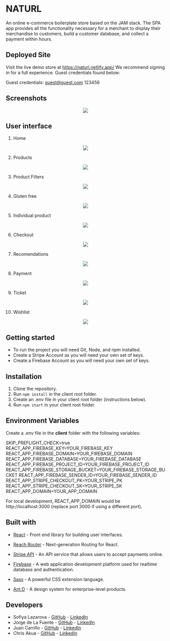 # NATURL

An online e-commerce boilerplate store based on the JAM stack. The SPA app provides all the functionality necessary for a merchant to display their merchandise to customers, build a customer database, and collect a payment within hours.

## Deployed Site

Visit the live demo store at https://naturl.netlify.app/
We recommend signing in for a full experience. Guest credentials found below:

Guest credentials: guest@guest.com 123456

## Screenshots

<p align="center">
 <img src="assets/naturl_readme.png" />
</p>

## User interface

1. Home
<p align="center">
 <img src="assets/home.png" />
</p>

2. Products
<p align="center">
  <img src="assets/products.png" />
</p>

3. Product Filters
<p align="center">
 <img src="assets/productFilters.png" />
</p>

4. Gluten free
<p align="center">
 <img src="assets/glutenFree.png" />
</p>

5. Individual product
<p align="center">
 <img src="assets/individualProduct.png" />
</p>

6. Checkout
<p align="center">
 <img src="assets/checkout.png" />
</p>

7. Recomendations
<p align="center">
 <img src="assets/recomendations.png" />
</p>

8. Payment
<p align="center">
 <img src="assets/payment.png" />
</p>

9. Ticket
<p align="center">
 <img src="assets/ticket.png" />
</p>

10. Wishlist
<p align="center">
 <img src="assets/wishlist.png" />
</p>

## Getting started

- To run the project you will need Git, Node, and npm installed.
- Create a Stripe Account as you will need your own set of keys.
- Create a Firebase Account as you will need your own set of keys.

## Installation

1. Clone the repository.
2. Run `npm install` in the client root folder.
3. Create an .env file in your client root folder (instructions below).
4. Run `npm start` in your client root folder.

## Environment Variables

Create a .env file in the **client** folder with the following variables:

SKIP_PREFLIGHT_CHECK=true
REACT_APP_FIREBASE_KEY=YOUR_FIREBASE_KEY
REACT_APP_FIREBASE_DOMAIN=YOUR_FIREBASE_DOMAIN
REACT_APP_FIREBASE_DATABASE=YOUR_FIREBASE_DATABASE
REACT_APP_FIREBASE_PROJECT_ID=YOUR_FIREBASE_PROJECT_ID
REACT_APP_FIREBASE_STORAGE_BUCKET=YOUR_FIREBASE_STORAGE_BUCKET
REACT_APP_FIREBASE_SENDER_ID=YOUR_FIREBASE_SENDER_ID
REACT_APP_STRIPE_CHECKOUT_PK=YOUR_STRIPE_PK
REACT_APP_STRIPE_CHECKOUT_SK=YOUR_STRIPE_SK
REACT_APP_DOMAIN=YOUR_APP_DOMAIN

For local development, REACT_APP_DOMAIN would be http://localhost:3000 (replace port 3000 if using a different port).

## Built with

- [React](https://reactjs.org/) - Front end library for building user interfaces.

- [Reach Router](https://reach.tech/router/) - Next-generation Routing for React.

- [Stripe API](https://stripe.com/docs/api) - An API service that allows users to accept payments online.

- [Firebase](https://facebook.github.io/react-native) - A web application development platform used for realtime database and authentication.

- [Sass](https://sass-lang.com/) - A powerful CSS extension language.

- [Ant D](https://ant.design/) - A design system for enterprise-level products.

## Developers

- Sofiya Lazarova - [GitHub](https://github.com/sofiyaca) - [LinkedIn](https://www.linkedin.com/in/sofiyalazarova/)
- Jorge de La Fuente - [GitHub](https://github.com/jorgedelafuente) - [LinkedIn](https://www.linkedin.com/in/jorgedelafuente/)
- Juan Carrillo - [GitHub](https://github.com/juanpc10) - [LinkedIn](https://www.linkedin.com/in/juan-pablo-carrillo-5802981b2/)
- Chris Akua - [GitHub](https://github.com/ChrisAs) - [LinkedIn](https://www.linkedin.com/in/chris-a-5376541b2/)
